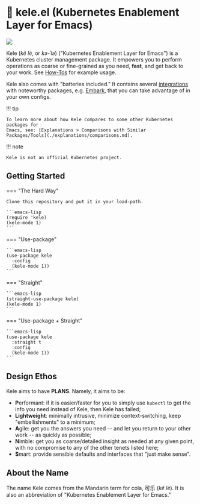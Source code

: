 # 🥤 kele.el (Kubernetes Enablement Layer for Emacs)

![](./img/kele.jpg)

Kele (*kě lè*, or *kə-ˈlə*) ("Kubernetes Enablement Layer for Emacs") is a
Kubernetes cluster management package. It empowers you to perform operations as
coarse or fine-grained as you need, **fast**, and get back to your work. See
[How-Tos](./how-tos/index.md) for example usage.

Kele also comes with "batteries included." It contains several
[integrations](./how-tos/integrations.md) with noteworthy packages,
e.g. [Embark], that you can take advantage of in your own configs.

!!! tip

    To learn more about how Kele compares to some other Kubernetes packages for
    Emacs, see: [Explanations > Comparisons with Similar
    Packages/Tools](./explanations/comparisons.md).

!!! note

    Kele is not an official Kubernetes project.

## Getting Started

=== "The Hard Way"

    Clone this repository and put it in your load-path.

    ```emacs-lisp
    (require 'kele)
    (kele-mode 1)
    ```

=== "Use-package"

    ```emacs-lisp
    (use-package kele
      :config
      (kele-mode 1))
    ```

=== "Straight"

    ```emacs-lisp
    (straight-use-package kele)
    (kele-mode 1)
    ```

=== "Use-package + Straight"

    ```emacs-lisp
    (use-package kele
      :straight t
      :config
      (kele-mode 1))
    ```

## Design Ethos

Kele aims to have **PLANS**. Namely, it aims to be:

- **P**erformant: if it is easier/faster for you to simply use `kubectl` to get
  the info you need instead of Kele, then Kele has failed;
- **Lightweight**: minimally intrusive, minimize context-switching, keep
  "embellishments" to a minimum;
- **A**gile: get you the answers you need -- and let you return to your other
  work -- as quickly as possible;
- **N**imble: get you as coarse/detailed insight as needed at any given point,
  with no compromise to any of the other tenets listed here;
- **S**mart: provide sensible defaults and interfaces that "just make sense".

## About the Name

The name Kele comes from the Mandarin term for cola, 可乐 (*kě lè*). It is
also an abbreviation of "Kubernetes Enablement Layer for Emacs."

[Embark]: https://github.com/oantolin/embark
